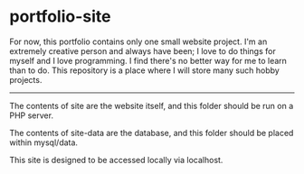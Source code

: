 # portfolio-site

For now, this portfolio contains only one small website project. I'm an extremely creative person and always have been; I love to do things for myself and I love programming. I find there's no better way for me to learn than to do. This repository is a place where I will store many such hobby projects.

--------------------------------

The contents of site are the website itself, and this folder should be run on a PHP server.

The contents of site-data are the database, and this folder should be placed within mysql/data.

This site is designed to be accessed locally via localhost.

